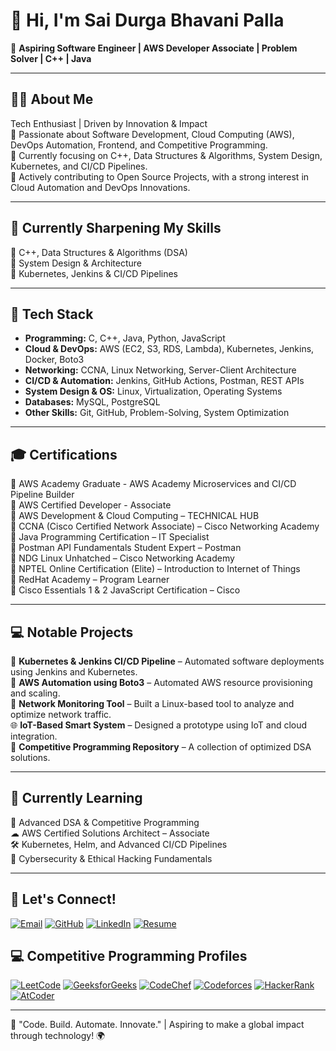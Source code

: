   # 👋 Hi, I'm Sai Durga Bhavani Palla

🚀 **Aspiring Software Engineer | AWS Developer Associate | Problem Solver | C++ | Java**

---

## 🧑‍💻 About Me
Tech Enthusiast | Driven by Innovation & Impact  
🔹 Passionate about Software Development, Cloud Computing (AWS), DevOps Automation, Frontend, and Competitive Programming.  
🔹 Currently focusing on C++, Data Structures & Algorithms, System Design, Kubernetes, and CI/CD Pipelines.  
🔹 Actively contributing to Open Source Projects, with a strong interest in Cloud Automation and DevOps Innovations.  

---

## 🧠 Currently Sharpening My Skills
📌 C++, Data Structures & Algorithms (DSA)  
📌 System Design & Architecture  
📌 Kubernetes, Jenkins & CI/CD Pipelines  

---

## 🎯 Tech Stack
- **Programming:** C, C++, Java, Python, JavaScript  
- **Cloud & DevOps:** AWS (EC2, S3, RDS, Lambda), Kubernetes, Jenkins, Docker, Boto3  
- **Networking:** CCNA, Linux Networking, Server-Client Architecture  
- **CI/CD & Automation:** Jenkins, GitHub Actions, Postman, REST APIs  
- **System Design & OS:** Linux, Virtualization, Operating Systems  
- **Databases:** MySQL, PostgreSQL  
- **Other Skills:** Git, GitHub, Problem-Solving, System Optimization  

---

## 🎓 Certifications
📜  AWS Academy Graduate - AWS Academy Microservices and CI/CD Pipeline Builder  
📜  AWS Certified Developer - Associate  
📜  AWS Development & Cloud Computing – TECHNICAL HUB  
📜  CCNA (Cisco Certified Network Associate) – Cisco Networking Academy  
📜  Java Programming Certification – IT Specialist  
📜  Postman API Fundamentals Student Expert – Postman  
📜  NDG Linux Unhatched – Cisco Networking Academy  
📜  NPTEL Online Certification (Elite) – Introduction to Internet of Things  
📜  RedHat Academy – Program Learner  
📜  Cisco Essentials 1 & 2 JavaScript Certification – Cisco  

---

## 💻 Notable Projects
🔧 **Kubernetes & Jenkins CI/CD Pipeline** – Automated software deployments using Jenkins and Kubernetes.  
🤖 **AWS Automation using Boto3** – Automated AWS resource provisioning and scaling.  
📡 **Network Monitoring Tool** – Built a Linux-based tool to analyze and optimize network traffic.  
🌐 **IoT-Based Smart System** – Designed a prototype using IoT and cloud integration.  
🧩 **Competitive Programming Repository** – A collection of optimized DSA solutions.  

---

## 🌱 Currently Learning
🚀 Advanced DSA & Competitive Programming  
☁ AWS Certified Solutions Architect – Associate  
🛠 Kubernetes, Helm, and Advanced CI/CD Pipelines  
🔐 Cybersecurity & Ethical Hacking Fundamentals  

---


## 💬 Let's Connect!

[![Email](https://img.shields.io/badge/Email-D14836?style=for-the-badge&logo=gmail&logoColor=white)](mailto:sdbpallabhavani@gmail.com)
[![GitHub](https://img.shields.io/badge/GitHub-181717?style=for-the-badge&logo=github&logoColor=white)](https://github.com/PallaDurga27)
[![LinkedIn](https://img.shields.io/badge/LinkedIn-0A66C2?style=for-the-badge&logo=linkedin&logoColor=white)](https://www.linkedin.com/in/durgapalla/)
[![Resume](https://img.shields.io/badge/Resume-PDF-blue?style=for-the-badge&logo=adobe&logoColor=white)](https://drive.google.com/file/d/1_weFiUVmkX_WmboLT00vkUQdt2FTccR6/view)





## 💻 Competitive Programming Profiles

[![LeetCode](https://img.shields.io/badge/LeetCode-000000?style=for-the-badge&logo=leetcode&logoColor=yellow)](https://leetcode.com/u/PallaDurga_27/)
[![GeeksforGeeks](https://img.shields.io/badge/GeeksforGeeks-0F9D58?style=for-the-badge&logo=geeksforgeeks&logoColor=white)](https://www.geeksforgeeks.org/user/sdbpallatvc0/)
[![CodeChef](https://img.shields.io/badge/CodeChef-5B4638?style=for-the-badge&logo=codechef&logoColor=white)](https://www.codechef.com/users/palla_durga)
[![Codeforces](https://img.shields.io/badge/Codeforces-1F8ACB?style=for-the-badge&logo=codeforces&logoColor=white)](https://codeforces.com/profile/PallaDurga)
[![HackerRank](https://img.shields.io/badge/HackerRank-2EC866?style=for-the-badge&logo=hackerrank&logoColor=white)](https://www.hackerrank.com/profile/sdbpallabhavani)
[![AtCoder](https://img.shields.io/badge/AtCoder-E60012?style=for-the-badge&logo=atcoder&logoColor=white)](https://atcoder.jp/users/PallaDurga27)




---

🚀 "Code. Build. Automate. Innovate." | Aspiring to make a global impact through technology! 🌍
